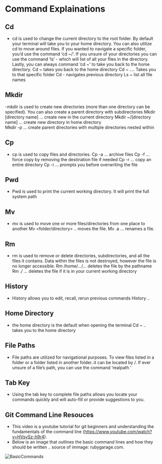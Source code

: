 # Command Explainations
## Cd
- cd is used to change the current directory to the root folder. By default your terminal will take you to your home directory. You can also utilize cd to move around files. If you wanted to navigate a specific folder, you’d use the command ‘cd ~/<folder>’. If you unsure of your directories you can use the command ‘ls’ - which will list of all your files in the directory. Lastly, you can always command ‘cd ~’ to take you back to the home directory.
Cd ~ takes you back to the home directory 
Cd ~ …. Takes you to that specific folder
Cd - navigates previous directory
Ls ~ list all  file names
## Mkdir
-mkdir is used to create new directories (more than one directory can be specified). You can also create a parent directory with subdirectories 
Mkdir [directory name] … create new in the current directory
Mkdir ~/[directory name] … create new directory in home directory 	
Mkdir -p … create parent directories with multiple directories nested within
## Cp
- cp is used to copy files and directories.
Cp -a … archive files
Cp -f … force copy by removing the destination file if needed
Cp -r … copy an entire directory
Cp -i … prompts you before overwriting the file
## Pwd 
- Pwd is used to print the current working directory. It will print the full system path
## Mv
- mv is used to move one or more files/directories from one place to another
 Mv <file >  <folder/directory> .. moves the file.
 Mv <file> <file>.a … renames a file.
## Rm 
- rm is used to remove or delete directories, subdirectories, and all the files it contains. Data within the files is not destroyed, however the file is no longer accessible. 
Rm /home/.../… deletes the file by the pathname
Rm ./<file name> … deletes the file if it is in your current working directory
## History 
- History allows you to edit, recall, rerun previous commands
History ..
## Home Directory 
- the home directory is the default when opening the terminal
Cd ~ .. takes you to the home directory
## File Paths
- File paths are utilized for navigational purposes. To view files listed in a folder or a folder listed in another folder..it can be located by /. If ever unsure of a file’s path, you can use the command ‘realpath <file name>’
## Tab Key 
- Using the tab key to complete file paths allows you locate your commands quickly and will auto-fill or provide suggestions to you.
## Git Command Line Resouces
- This video is a youtube tutorial for git beginners and understanding the fundamentals of the command line (https://www.youtube.com/watch?v=HVsySz-h9r4).
- Below is an image that outlines the basic command lines and how they should be written .. source of immage: rubygarage.com.

 ![BasicCommands](https://rubygarage.s3.amazonaws.com/uploads/article_image/file/599/git-cheatsheet-5.jpg)
